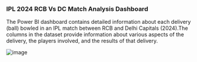 ### IPL 2024 RCB Vs DC Match Analysis Dashboard ###

The Power BI dashboard contains detailed information about each delivery (ball) bowled in an IPL match between RCB and Delhi Capitals (2024).The columns in the dataset provide information about various aspects of the delivery, the players involved, and the results of that delivery.

![image](https://github.com/user-attachments/assets/a612bded-6ace-46ac-99df-900ed54eff63)
